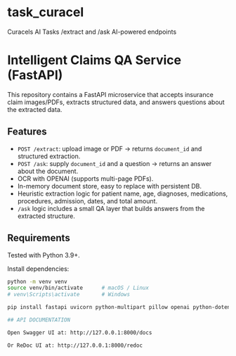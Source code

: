 # task_curacel
Curacels AI Tasks /extract and /ask AI-powered endpoints


# Intelligent Claims QA Service (FastAPI)

This repository contains a FastAPI microservice that accepts insurance claim images/PDFs, extracts structured data, and answers questions about the extracted data.

## Features
- `POST /extract`: upload image or PDF -> returns `document_id` and structured extraction.
- `POST /ask`: supply `document_id` and a question -> returns an answer about the document.
- OCR with OPENAI (supports multi-page PDFs).
- In-memory document store, easy to replace with persistent DB.
- Heuristic extraction logic for patient name, age, diagnoses, medications, procedures, admission, dates, and total amount.
- `/ask` logic includes a small QA layer that builds answers from the extracted structure.

## Requirements
Tested with Python 3.9+.

Install dependencies:

```bash
python -m venv venv
source venv/bin/activate      # macOS / Linux
# venv\Scripts\activate       # Windows

pip install fastapi uvicorn python-multipart pillow openai python-dotenv

## API DOCUMENTATION

Open Swagger UI at: http://127.0.0.1:8000/docs

Or ReDoc UI at: http://127.0.0.1:8000/redoc

